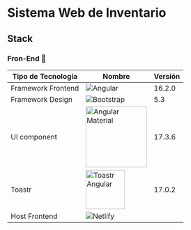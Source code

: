 # Sistema Web de Inventario

## Stack

### Fron-End 🚀

|Tipo de Tecnología|Nombre|Versión|
|------------------|------|-------|
| Framework Frontend | <img alt="Angular" src="https://img.shields.io/badge/angular-%23DD0031.svg?style=for-the-badge&logo=angular&logoColor=white"/> | 16.2.0 |
| Framework Design | <img alt="Bootstrap" src="https://img.shields.io/badge/bootstrap-%23563D7C.svg?style=for-the-badge&logo=bootstrap&logoColor=white"/> | 5.3 |
| UI component  | <img alt="Angular Material" src="https://github.com/No-Country/c17-40-ft-java/assets/127709400/5b9b9c5b-d0ab-4828-8ac0-074278bec5ef" width="140px"/> | 17.3.6 |
| Toastr | <img alt="Toastr Angular" src="https://github.com/No-Country/c17-40-ft-java/assets/127709400/1139bf23-98d7-435b-80d9-5a8c6625ae32" width="90px"/> | 17.0.2 |
| Host Frontend | <img alt="Netlify" src="https://img.shields.io/badge/Netlify-00C7B7?style=for-the-badge&logo=netlify&logoColor=white" /> |  |
